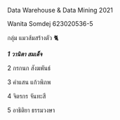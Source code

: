 Data Warehouse & Data Mining 2021

Wanita Somdej 623020536-5

กลุ่ม แมวส้มสร้างตัว 🐈

***1 วานิตา สมเด็จ***

2 กรกนก สังฆพันธ์

3 คำแสน แก้วพิภพ

4 จิตรกร จันทะสี 

5 อาธิติยา ธรรมวงษา
